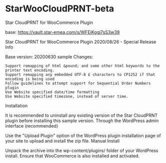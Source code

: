 # StarWooCloudPRNT-beta
Star CloudPRNT for WooCommerce Plugin

base: https://vault.star-emea.com/s/WFEiKggj7sS3w39


Star CloudPRNT for WooCommerce Plugin
2020/08/26 - Special Release
Info

Base version: 20200630 sample
Changes:

    Support remapping of html &pound; and some other html keywords to the printer text encoding.
    Support remapping any embedded UTF-8 £ characters to CP1252 if that encoding is being used
    Follow guidelines to attempt support for Sequential Order Numbers plugin
    Use Website specified date/time formatting
    Use Website specified timezone, instead of server time.

Installation

It is recommended to uninstall any existing version of the Star CloudPRNT plugin before installing this sample version.
Through the WordPress admin interface (recommended)

Use the "Upload Plugin" option of the WordPress plugin installation page of your site to upload and install the zip file.
Manual Install

Unpack the archive into the wp-content/plugins/ folder of your WordPress install. Ensure that WooCommerce is also installed and activated.
